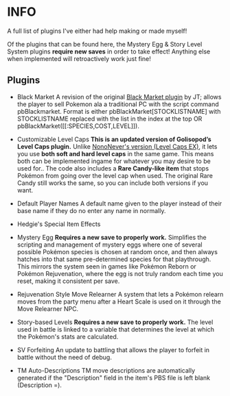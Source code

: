 # INFO
A full list of plugins I've either had help making or made myself!

Of the plugins that can be found here, the Mystery Egg & Story Level System plugins **require new saves** in order to take effect! Anything else when implemented will retroactively work just fine!

## Plugins
- Black Market
A revision of the original [Black Market plugin](https://eeveeexpo.com/threads/2877/) by JT; allows the player to sell Pokemon ala a traditional PC with the script command pbBlackmarket. Format is either pbBlackMarket[STOCKLISTNAME] with STOCKLISTNAME replaced with the list in the index at the top OR pbBlackMarket([[:SPECIES,COST,LEVEL]]).

- Customizable Level Caps
**This is an updated version of Golisopod’s Level Caps plugin.**
Unlike [NonoNever's version (Level Caps EX)](https://eeveeexpo.com/resources/1481/), it lets you use **both soft and hard level caps** in the same game. This means both can be implemented ingame for whatever you may desire to be used for.. The code also includes a **Rare Candy-like item** that stops Pokémon from going over the level cap when used. The original Rare Candy still works the same, so you can include both versions if you want.

- Default Player Names
A default name given to the player instead of their base name if they do no enter any name in normally.

- Hedgie's Special Item Effects

- Mystery Egg
**Requires a new save to properly work.**
Simplifies the scripting and management of mystery eggs where one of several possible Pokémon species is chosen at random once, and then always hatches into that same pre-determined species for that playthrough. This mirrors the system seen in games like Pokémon Reborn or Pokémon Rejuvenation, where the egg is not truly random each time you reset, making it consistent per save.

- Rejuvenation Style Move Relearner
A system that lets a Pokémon relearn moves from the party menu after a Heart Scale is used on it through the Move Relearner NPC.

- Story-based Levels
**Requires a new save to properly work.**
The level used in battle is linked to a variable that determines the level at which the Pokémon's stats are calculated.

- SV Forfeiting
An update to battling that allows the player to forfeit in battle without the need of debug.

- TM Auto-Descriptions
TM move descriptions are automatically generated if the "Description" field in the item's PBS file is left blank (Description =).